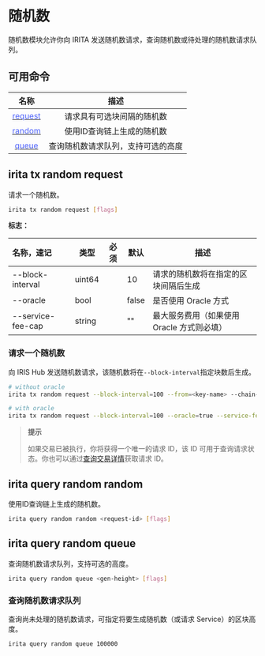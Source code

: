 <!--
order: 3
-->

# 随机数

随机数模块允许你向 IRITA 发送随机数请求，查询随机数或待处理的随机数请求队列。

## 可用命令

|                             名称                             |                描述                |
| :----------------------------------------------------------: | :--------------------------------: |
| [<font color='#5064fb'>request</font>](/console/modules/random.html#irita-tx-random-request) |     请求具有可选块间隔的随机数     |
| [<font color='#5064fb'>random</font>](/console/modules/random.html#irita-query-random-random) |     使用ID查询链上生成的随机数     |
| [<font color='#5064fb'>queue</font>](/console/modules/random.html#irita-query-random-queue) | 查询随机数请求队列，支持可选的高度 |

## irita tx random request

请求一个随机数。

```bash
irita tx random request [flags]
```

**标志：**

| 名称，速记        | 类型   | 必须 | 默认  | 描述                                       |
| :---------------- | ------ | ---- | ----- | ------------------------------------------ |
| --block-interval  | uint64 |      | 10    | 请求的随机数将在指定的区块间隔后生成       |
| --oracle          | bool   |      | false | 是否使用 Oracle 方式                       |
| --service-fee-cap | string |      | ""    | 最大服务费用（如果使用 Oracle 方式则必填） |

### 请求一个随机数

向 IRIS Hub 发送随机数请求，该随机数将在`--block-interval`指定块数后生成。

```bash
# without oracle
irita tx random request --block-interval=100 --from=<key-name> --chain-id=irita --fees=0.3point

# with oracle
irita tx random request --block-interval=100 --oracle=true --service-fee-cap=1point --from=<key-name> --chain-id=irita --fees=0.3point
```

> **提示** 
>
> 如果交易已被执行，你将获得一个唯一的请求 ID，该 ID 可用于查询请求状态。你也可以通过[查询交易详情](/offchain_facilities/explorer.html)获取请求 ID。

##  irita query random random

使用ID查询链上生成的随机数。

```bash
irita query random random <request-id> [flags]
```

## irita query random queue

查询随机数请求队列，支持可选的高度。

```bash
irita query random queue <gen-height> [flags]
```

### 查询随机数请求队列

查询尚未处理的随机数请求，可指定将要生成随机数（或请求 Service）的区块高度。

```bash
irita query random queue 100000
```
